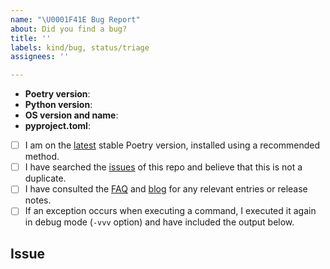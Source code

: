 ```yaml
---
name: "\U0001F41E Bug Report"
about: Did you find a bug?
title: ''
labels: kind/bug, status/triage
assignees: ''

---
```


<!--
    Hi there! Thank you for submitting a bug report!

    Before you submit your issue, please review and follow the instructions at
    https://python-poetry.org/docs/contributing/#reporting-bugs. Fully fill out the template below; insufficient
    information or bad reproduction instructions will impair the ability of others to help you.
-->

<!-- All the below information must be provided for others to understand and help with your issue. -->
- **Poetry version**: <!-- Replace with version, e.g. from `poetry --version` -->
- **Python version**: <!-- Replace with the version of Python being used to run Poetry, as reported by `poetry debug info` -->
- **OS version and name**: <!-- Replace with version + name, e.g. Ubuntu 22.04 or macOS 12.6 -->
- **pyproject.toml**: <!-- Replace with a link to a Gist (https://gist.github.com/) containing your sanitized pyproject.toml -->

<!-- All the below steps should be completed before submitting your issue. Checked checkbox should look like this: [x] -->
- [ ] I am on the [latest](https://github.com/python-poetry/poetry/releases/latest) stable Poetry version, installed using a recommended method.
- [ ] I have searched the [issues](https://github.com/python-poetry/poetry/issues) of this repo and believe that this is not a duplicate.
- [ ] I have consulted the [FAQ](https://python-poetry.org/docs/faq/) and [blog](https://python-poetry.org/blog/) for any relevant entries or release notes.
- [ ] If an exception occurs when executing a command, I executed it again in debug mode (`-vvv` option) and have included the output below.

## Issue
<!-- Now feel free to write your issue, and please be as descriptive as possible! Make sure to include detailed reproduction steps. -->
<!-- Thanks again 🙌 ❤ -->
